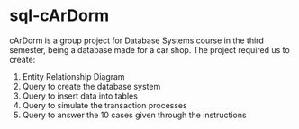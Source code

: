 # sql-cArDorm

cArDorm is a group project for Database Systems course in the third semester, being a database made for a car shop. The project required us to create:
1. Entity Relationship Diagram
2. Query to create the database system
3. Query to insert data into tables
4. Query to simulate the transaction processes
5. Query to answer the 10 cases given through the instructions
